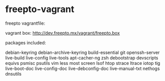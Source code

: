 freepto-vagrant
===============

freepto vagrantfile:

vagrant box: http://dev.freepto.mx/vagrant/freepto.box

packages included:

debian-keyring
debian-archive-keyring
build-essential
git
openssh-server
live-build
live-config
live-tools
apt-cacher-ng
zsh
debootstrap
devscripts
equivs
psmisc
psutils
vim
less
most
screen
lsof
htop
strace
ltrace
iotop
tig
live-boot-doc
live-config-doc
live-debconfig-doc
live-manual-txt
nethogs
dnsutils

